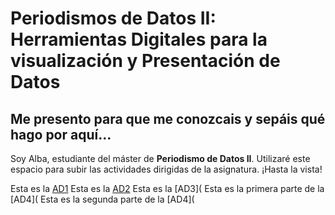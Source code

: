 # Periodismos de Datos II: Herramientas Digitales para la visualización y Presentación de Datos
## Me presento para que me conozcais y sepáis qué hago por aquí...

Soy Alba, estudiante del máster de **Periodismo de Datos II**. Utilizaré este espacio para subir las actividades dirigidas de la asignatura. ¡Hasta la vista!


Esta es la [AD1](https://github.com/nebrijas/PeriodismosdedatosII-AlbaBarot/blob/main/ad1.md)
Esta es la [AD2](https://github.com/nebrijas/PeriodismosdedatosII-AlbaBarot/blob/main/actividad-dirigida-2.md)
Esta es la [AD3](
Esta es la primera parte de la [AD4](
Esta es la segunda parte de la [AD4](
